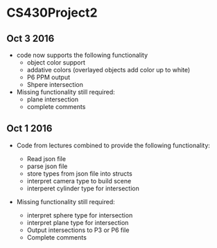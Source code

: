 # CS430Project2
Oct 3 2016
----------
  + code now supports the following functionality
    - object color support
    - addative colors (overlayed objects add color up to white)
    - P6 PPM output
    - Shpere intersection
  + Missing functionality still required:
    - plane intersection
    - complete comments

Oct 1 2016
----------
  + Code from lectures combined to provide the following functionality:
    - Read json file
    - parse json file
    - store types from json file into structs
    - interpret camera type to build scene
    - interperet cylinder type for intersection
  
  + Missing functionality still required:
    - interpret sphere type for intersection
    - interpret plane type for intersection
    - Output intersections to P3 or P6 file
    - Complete comments
